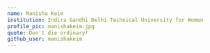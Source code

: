 ```yaml
---
name: Manisha Keim
institution: Indira Gandhi Delhi Technical University for Women
profile_pic: manishakeim.jpg
quote: Don't die ordinary!
github_user: manishakeim
---
```

